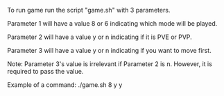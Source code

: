 To run game run the script "game.sh" with 3 parameters.

Parameter 1 will have a value 8 or 6 indicating which mode will be played.

Parameter 2 will have a value y or n indicating if it is PVE or PVP.

Parameter 3 will have a value y or n indicating if you want to move first.

Note: Parameter 3's value is irrelevant if Parameter 2 is n. However, it is required to pass the value.

Example of a command:
    ./game.sh 8 y y